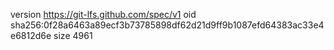 version https://git-lfs.github.com/spec/v1
oid sha256:0f28a6463a89ecf3b73785898df62d21d9ff9b1087efd64383ac33e4e6812d6e
size 4961
